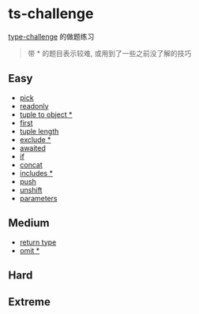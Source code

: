 # ts-challenge

[type-challenge](https://github.com/type-challenges/type-challenges) 的做题练习

> 带 * 的题目表示较难, 或用到了一些之前没了解的技巧

## Easy

- [pick](./easy/4-pick.ts)
- [readonly](./easy/7-readonly.ts)
- [tuple to object *](./easy/11-tuple-to-object.ts)
- [first](./easy/14-first.ts)
- [tuple length](./easy/18-tuple-length.ts)
- [exclude *](./easy/43-exclude.ts)
- [awaited](./easy/189-awaited.ts)
- [if](./easy/268-if.ts)
- [concat](./easy/533-concat.ts)
- [includes *](./easy/898-includes.ts)
- [push](./easy/3057-push.ts)
- [unshift](./easy/3060-unshift.ts)
- [parameters](./easy/3312-parameters.ts)

## Medium

- [return type](./medium/2-return-type.ts)
- [omit *](./medium/3-omit.ts)

## Hard

## Extreme
